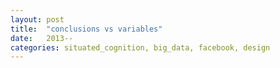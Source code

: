```yaml
---
layout: post
title:  "conclusions vs variables"
date:   2013--
categories: situated_cognition, big_data, facebook, design
---
```


![]()
